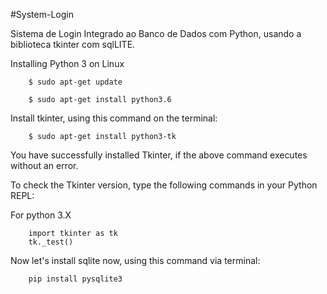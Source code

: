 #System-Login

Sistema de Login Integrado ao Banco de Dados com Python, usando a biblioteca tkinter com sqlLITE.


Installing Python 3 on Linux

        $ sudo apt-get update
        
        $ sudo apt-get install python3.6


Install tkinter, using this command on the terminal:

        $ sudo apt-get install python3-tk

You have successfully installed Tkinter, if the above command executes without an error.

To check the Tkinter version, type the following commands in your Python REPL:

For python 3.X

        import tkinter as tk
        tk._test()

Now let's install sqlite now, using this command via terminal:

        pip install pysqlite3 
